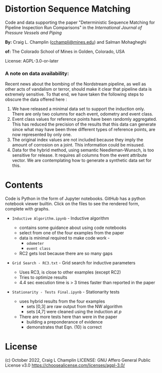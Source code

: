 # Distortion Sequence Matching
Code and data supporting the paper "Deterministic Sequence Matching for Pipeline Inspection Run Comparisons" in the *International Journal of Pressure Vessels and Piping*

**By:** Craig L. Champlin (cchampli@mines.edu) and Salman Mohagheghi

**of:** The Colorado School of Mines in Golden, Colorado, USA

License: AGPL-3.0-or-later



### A note on data availability:

Recent news about the bombing of the Nordstream pipeline, as well as other acts of vandalism or terror, should make it clear that pipeline data is extremely sensitive. To that end, we have taken the following steps to obscure the data offered here :

1. We have released a minimal data set to support the induction only. There are only two columns for each event, odometry and event class. 
2. Event class values for reference points have been randomly aggregated. This has reduced the precision of the results that this data can generate since what may have been three different types of reference points, are now represented by only one.
3. The original index values are not included because they imply the amount of corrosion on a joint. This information could be misused.
4. Data for the hybrid method, using semantic Needleman-Wunsch, is too sensitive for release. It requires all columns from the event attribute vector. We are contemplating how to generate a synthetic data set for this.

# Contents

Code is Python in the form of Jupyter notebooks. GitHub has a python notebook viewer builtin.  Click on the files to see the rendered form, complete with graphs.

* `Inductive Algorithm.ipynb` - Inductive algorithm

  * contains some guidance about using code notebooks
  * select from one of the four examples from the paper
  * data is minimal required to make code work -
    *  `odometer` 
    * `event class`
  * RC2 gets lost because there are so many gaps

  

* `Grid Search - RC3.txt` - Grid search for inductive parameters

  * Uses RC3, is close to other examples (except RC2)
  * Tries to optimize results
  * 4.4 sec execution time is > 3 times faster than reported in the paper

  

* `Stationarity - Tests Final.ipynb` - Stationarity tests

  * uses hybrid results from the four examples
    * sets [0,3] are raw output from the NW algorithm
    * sets [4,7] were cleaned using the induction at $p$
  * There are more tests here than were in the paper
    * building a preponderance of evidence
    * demonstrates that Eqn. $(10)$ is correct

# License

(c) October 2022, Craig L Champlin
LICENSE: GNU Affero General Public License v3.0
https://choosealicense.com/licenses/agpl-3.0/
